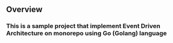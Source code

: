 ## Overview
### This is a sample project that implement Event Driven Architecture on monorepo using Go (Golang) language
